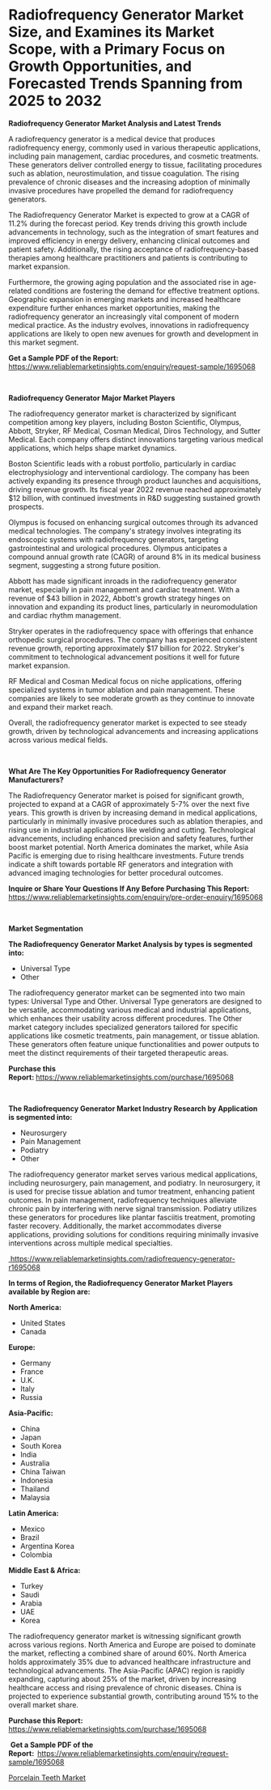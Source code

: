 <p><h1>Radiofrequency Generator Market Size, and Examines its Market Scope, with a Primary Focus on Growth Opportunities, and Forecasted Trends Spanning from 2025 to 2032</h1></p><p><strong>Radiofrequency Generator Market Analysis and Latest Trends</strong></p>
<p><p>A radiofrequency generator is a medical device that produces radiofrequency energy, commonly used in various therapeutic applications, including pain management, cardiac procedures, and cosmetic treatments. These generators deliver controlled energy to tissue, facilitating procedures such as ablation, neurostimulation, and tissue coagulation. The rising prevalence of chronic diseases and the increasing adoption of minimally invasive procedures have propelled the demand for radiofrequency generators.</p><p>The Radiofrequency Generator Market is expected to grow at a CAGR of 11.2% during the forecast period. Key trends driving this growth include advancements in technology, such as the integration of smart features and improved efficiency in energy delivery, enhancing clinical outcomes and patient safety. Additionally, the rising acceptance of radiofrequency-based therapies among healthcare practitioners and patients is contributing to market expansion. </p><p>Furthermore, the growing aging population and the associated rise in age-related conditions are fostering the demand for effective treatment options. Geographic expansion in emerging markets and increased healthcare expenditure further enhances market opportunities, making the radiofrequency generator an increasingly vital component of modern medical practice. As the industry evolves, innovations in radiofrequency applications are likely to open new avenues for growth and development in this market segment.</p></p>
<p><strong>Get a Sample PDF of the Report:&nbsp;</strong> <a href="https://www.reliablemarketinsights.com/enquiry/request-sample/1695068?utm_campaign=2566&utm_medium=2&utm_source=Github&utm_content=ia&utm_term=04032025&utm_id=radiofrequency-generator">https://www.reliablemarketinsights.com/enquiry/request-sample/1695068</a></p>
<p>&nbsp;</p>
<p><strong>Radiofrequency Generator Major Market Players</strong></p>
<p><p>The radiofrequency generator market is characterized by significant competition among key players, including Boston Scientific, Olympus, Abbott, Stryker, RF Medical, Cosman Medical, Diros Technology, and Sutter Medical. Each company offers distinct innovations targeting various medical applications, which helps shape market dynamics.</p><p>Boston Scientific leads with a robust portfolio, particularly in cardiac electrophysiology and interventional cardiology. The company has been actively expanding its presence through product launches and acquisitions, driving revenue growth. Its fiscal year 2022 revenue reached approximately $12 billion, with continued investments in R&D suggesting sustained growth prospects.</p><p>Olympus is focused on enhancing surgical outcomes through its advanced medical technologies. The company's strategy involves integrating its endoscopic systems with radiofrequency generators, targeting gastrointestinal and urological procedures. Olympus anticipates a compound annual growth rate (CAGR) of around 8% in its medical business segment, suggesting a strong future position.</p><p>Abbott has made significant inroads in the radiofrequency generator market, especially in pain management and cardiac treatment. With a revenue of $43 billion in 2022, Abbott's growth strategy hinges on innovation and expanding its product lines, particularly in neuromodulation and cardiac rhythm management.</p><p>Stryker operates in the radiofrequency space with offerings that enhance orthopedic surgical procedures. The company has experienced consistent revenue growth, reporting approximately $17 billion for 2022. Stryker's commitment to technological advancement positions it well for future market expansion.</p><p>RF Medical and Cosman Medical focus on niche applications, offering specialized systems in tumor ablation and pain management. These companies are likely to see moderate growth as they continue to innovate and expand their market reach.</p><p>Overall, the radiofrequency generator market is expected to see steady growth, driven by technological advancements and increasing applications across various medical fields.</p></p>
<p>&nbsp;</p>
<p><strong>What Are The Key Opportunities For Radiofrequency Generator Manufacturers?</strong></p>
<p><p>The Radiofrequency Generator market is poised for significant growth, projected to expand at a CAGR of approximately 5-7% over the next five years. This growth is driven by increasing demand in medical applications, particularly in minimally invasive procedures such as ablation therapies, and rising use in industrial applications like welding and cutting. Technological advancements, including enhanced precision and safety features, further boost market potential. North America dominates the market, while Asia Pacific is emerging due to rising healthcare investments. Future trends indicate a shift towards portable RF generators and integration with advanced imaging technologies for better procedural outcomes.</p></p>
<p><strong>Inquire or Share Your Questions If Any Before Purchasing This Report:</strong> <a href="https://www.reliablemarketinsights.com/enquiry/pre-order-enquiry/1695068?utm_campaign=2566&utm_medium=2&utm_source=Github&utm_content=ia&utm_term=04032025&utm_id=radiofrequency-generator">https://www.reliablemarketinsights.com/enquiry/pre-order-enquiry/1695068</a></p>
<p>&nbsp;</p>
<p><strong>Market Segmentation</strong></p>
<p><strong>The Radiofrequency Generator Market Analysis by types is segmented into:</strong></p>
<p><ul><li>Universal Type</li><li>Other</li></ul></p>
<p><p>The radiofrequency generator market can be segmented into two main types: Universal Type and Other. Universal Type generators are designed to be versatile, accommodating various medical and industrial applications, which enhances their usability across different procedures. The Other market category includes specialized generators tailored for specific applications like cosmetic treatments, pain management, or tissue ablation. These generators often feature unique functionalities and power outputs to meet the distinct requirements of their targeted therapeutic areas.</p></p>
<p><strong>Purchase this Report:&nbsp;</strong><a href="https://www.reliablemarketinsights.com/purchase/1695068?utm_campaign=2566&utm_medium=2&utm_source=Github&utm_content=ia&utm_term=04032025&utm_id=radiofrequency-generator">https://www.reliablemarketinsights.com/purchase/1695068</a></p>
<p>&nbsp;</p>
<p><strong>The Radiofrequency Generator Market Industry Research by Application is segmented into:</strong></p>
<p><ul><li>Neurosurgery</li><li>Pain Management</li><li>Podiatry</li><li>Other</li></ul></p>
<p><p>The radiofrequency generator market serves various medical applications, including neurosurgery, pain management, and podiatry. In neurosurgery, it is used for precise tissue ablation and tumor treatment, enhancing patient outcomes. In pain management, radiofrequency techniques alleviate chronic pain by interfering with nerve signal transmission. Podiatry utilizes these generators for procedures like plantar fasciitis treatment, promoting faster recovery. Additionally, the market accommodates diverse applications, providing solutions for conditions requiring minimally invasive interventions across multiple medical specialties.</p></p>
<p><a href="https://www.reliablemarketinsights.com/radiofrequency-generator-r1695068?utm_campaign=2566&utm_medium=2&utm_source=Github&utm_content=ia&utm_term=04032025&utm_id=radiofrequency-generator">&nbsp;https://www.reliablemarketinsights.com/radiofrequency-generator-r1695068</a></p>
<p><strong>In terms of Region, the Radiofrequency Generator Market Players available by Region are:</strong></p>
<p>
    <p> <strong> North America: </strong>
        <ul>
            <li>United States</li>
            <li>Canada</li>
        </ul>
        </p> 
    <p> <strong> Europe: </strong>
        <ul>
            <li>Germany</li>
            <li>France</li>
            <li>U.K.</li>
            <li>Italy</li>
            <li>Russia</li>
        </ul>
        </p> 
    <p> <strong> Asia-Pacific: </strong>
        <ul>
            <li>China</li>
            <li>Japan</li>
            <li>South Korea</li>
            <li>India</li>
            <li>Australia</li>
            <li>China Taiwan</li>
            <li>Indonesia</li>
            <li>Thailand</li>
            <li>Malaysia</li>
        </ul>
        </p> 
    <p> <strong> Latin America: </strong>
        <ul>
            <li>Mexico</li>
            <li>Brazil</li>
            <li>Argentina Korea</li>
            <li>Colombia</li>
        </ul>
        </p> 
    <p> <strong> Middle East & Africa: </strong>
        <ul>
            <li>Turkey</li>
            <li>Saudi</li>
            <li>Arabia</li>
            <li>UAE</li>
            <li>Korea</li>
        </ul>
    </p>
    </p>
<p><p>The radiofrequency generator market is witnessing significant growth across various regions. North America and Europe are poised to dominate the market, reflecting a combined share of around 60%. North America holds approximately 35% due to advanced healthcare infrastructure and technological advancements. The Asia-Pacific (APAC) region is rapidly expanding, capturing about 25% of the market, driven by increasing healthcare access and rising prevalence of chronic diseases. China is projected to experience substantial growth, contributing around 15% to the overall market share.</p></p>
<p><strong>Purchase this Report: </strong><a href="https://www.reliablemarketinsights.com/purchase/1695068?utm_campaign=2566&utm_medium=2&utm_source=Github&utm_content=ia&utm_term=04032025&utm_id=radiofrequency-generator">https://www.reliablemarketinsights.com/purchase/1695068</a></p>
<p>&nbsp;<strong>Get a Sample PDF of the Report:&nbsp;&nbsp;</strong><a href="https://www.reliablemarketinsights.com/enquiry/request-sample/1695068?utm_campaign=2566&utm_medium=2&utm_source=Github&utm_content=ia&utm_term=04032025&utm_id=radiofrequency-generator">https://www.reliablemarketinsights.com/enquiry/request-sample/1695068</a></p>
<p><strong></strong></p>
<p><p><a href="https://github.com/yazminwollma30/Market-Research-Report-List-1/blob/main/porcelain-teeth-market.md?utm_campaign=2566&utm_medium=2&utm_source=Github&utm_content=ia&utm_term=04032025&utm_id=radiofrequency-generator">Porcelain Teeth Market</a></p></p>